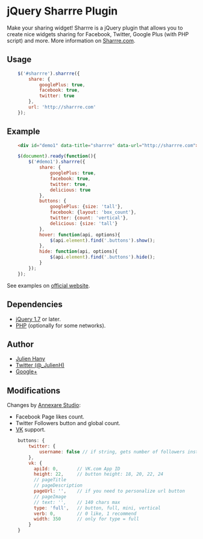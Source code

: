 # jQuery Sharrre Plugin

Make your sharing widget!
Sharrre is a jQuery plugin that allows you to create nice widgets sharing for Facebook, Twitter, Google Plus (with PHP script) and more.
More information on [Sharrre.com](http://sharrre.com/#demos).

## Usage

```js
	$('#sharrre').sharrre({
		share: {
			googlePlus: true,
			facebook: true,
			twitter: true
		},
		url: 'http://sharrre.com'
	});
```

## Example

```html
	<div id="demo1" data-title="sharrre" data-url="http://sharrre.com"></div>
```

```js
	$(document).ready(function(){
		$('#demo1').sharrre({
			share: {
				googlePlus: true,
				facebook: true,
				twitter: true,
				delicious: true
			},
			buttons: {
				googlePlus: {size: 'tall'},
				facebook: {layout: 'box_count'},
				twitter: {count: 'vertical'},
				delicious: {size: 'tall'}
			},
			hover: function(api, options){
				$(api.element).find('.buttons').show();
			},
			hide: function(api, options){
				$(api.element).find('.buttons').hide();
			}
		});
	});
```

See examples on [official website](http://sharrre.com/#demos).


## Dependencies

* [jQuery 1.7](http://jquery.com/) or later.
* [PHP](http://php.net/) (optionally for some networks).


## Author

* [Julien Hany](http://hany.fr/)
* [Twitter (@_JulienH)](http://twitter.com/_JulienH)
* [Google+](http://plus.google.com/111637545317893682325)

## Modifications

Changes by [Annexare Studio](http://annexare.com/):

* Facebook Page likes count.
* Twitter Followers button and global count.
* [VK](http://vk.com/) support.

```js
	buttons: {
		twitter: {
			username: false // if string, gets number of followers instead of tweets
		},
		vk: {
		  apiId: 0,       // VK.com App ID
		  height: 22,     // button height: 18, 20, 22, 24
		  // pageTitle
		  // pageDescription
		  pageUrl: '',    // if you need to personalize url button
		  // pageImage
		  // text: '',    // 140 chars max
		  type: 'full',   // button, full, mini, vertical
		  verb: 0,        // 0 like, 1 recommend
		  width: 350      // only for type = full
		}
	}
```

